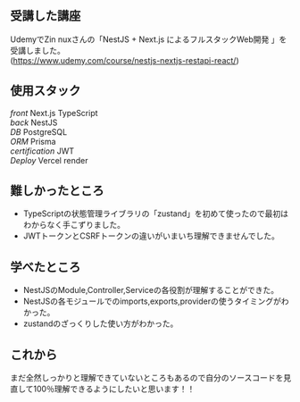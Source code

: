 ## 受講した講座  
UdemyでZin nuxさんの「NestJS + Next.js によるフルスタックWeb開発
」を受講しました。  
(https://www.udemy.com/course/nestjs-nextjs-restapi-react/)

## 使用スタック  
*front* Next.js TypeScript  
*back* NestJS  
*DB* PostgreSQL  
*ORM* Prisma  
*certification* JWT  
*Deploy* Vercel render  

## 難しかったところ  
* TypeScriptの状態管理ライブラリの「zustand」を初めて使ったので最初はわからなく手こずりました。  
* JWTトークンとCSRFトークンの違いがいまいち理解できませんでした。

## 学べたところ  
* NestJSのModule,Controller,Serviceの各役割が理解することができた。
* NestJSの各モジュールでのimports,exports,providerの使うタイミングがわかった。
* zustandのざっくりした使い方がわかった。

## これから  
まだ全然しっかりと理解できていないところもあるので自分のソースコードを見直して100％理解できるようにしたいと思います！！

